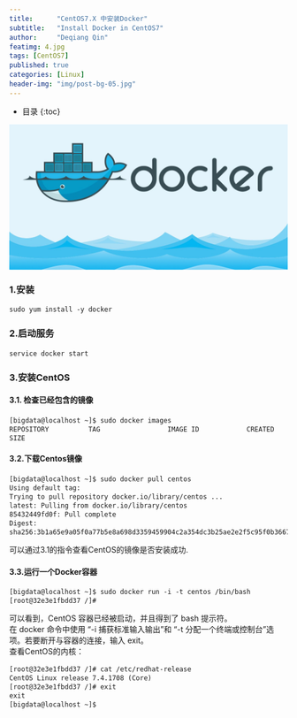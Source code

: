 ```yaml
---
title:      "CentOS7.X 中安装Docker"
subtitle:   "Install Docker in CentOS7"
author:     "Deqiang Qin"
featimg: 4.jpg
tags: [CentOS7]
published: true
categories: [Linux]
header-img: "img/post-bg-05.jpg"
---
```

* 目录
{:toc}

<div align="center">
<img src="/img/post-docker-logo.jpeg" align="center" alt="">
</div>

### 1.安装
```
sudo yum install -y docker
```
### 2.启动服务
```
service docker start
```

### 3.安装CentOS
#### 3.1. 检查已经包含的镜像
```
[bigdata@localhost ~]$ sudo docker images
REPOSITORY          TAG                 IMAGE ID            CREATED             SIZE

```
#### 3.2.下载Centos镜像
```
[bigdata@localhost ~]$ sudo docker pull centos
Using default tag:
Trying to pull repository docker.io/library/centos ...
latest: Pulling from docker.io/library/centos
85432449fd0f: Pull complete
Digest: sha256:3b1a65e9a05f0a77b5e8a698d3359459904c2a354dc3b25ae2e2f5c95f0b3667

```
可以通过3.1的指令查看CentOS的镜像是否安装成功.

#### 3.3.运行一个Docker容器
```
[bigdata@localhost ~]$ sudo docker run -i -t centos /bin/bash
[root@32e3e1fbdd37 /]#
```
可以看到，CentOS 容器已经被启动，并且得到了 bash 提示符。<br>
在 docker 命令中使用 “-i 捕获标准输入输出”和 “-t 分配一个终端或控制台”选项。若要断开与容器的连接，输入 exit。
<br>
查看CentOS的内核：
```
[root@32e3e1fbdd37 /]# cat /etc/redhat-release
CentOS Linux release 7.4.1708 (Core)
[root@32e3e1fbdd37 /]# exit
exit
[bigdata@localhost ~]$
```
